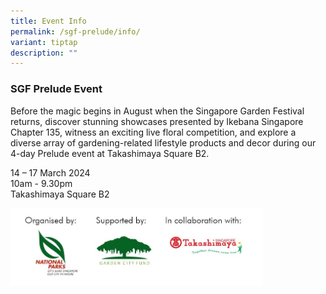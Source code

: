 ```yaml
---
title: Event Info
permalink: /sgf-prelude/info/
variant: tiptap
description: ""
---
```

<h3><strong>SGF Prelude Event </strong><br></h3>
<p>Before the magic begins in August when the Singapore Garden Festival returns,
discover stunning showcases presented by Ikebana Singapore Chapter 135,
witness an exciting live floral competition, and explore a diverse array
of gardening-related lifestyle products and decor during our 4-day Prelude
event at Takashimaya Square B2.</p>
<p></p>
<p>14 – 17 March 2024
<br>10am - 9.30pm
<br>Takashimaya Square B2
<br>
</p>
<div class="isomer-image-wrapper">
<img style="width: 80%;" height="auto" width="100%" alt="prelude" src="/images/organiser.jpg">
</div>
<p>
<br>
</p>
<p></p>
